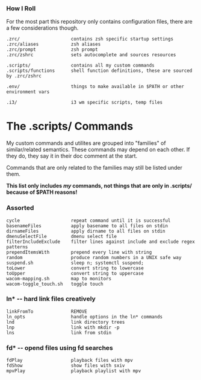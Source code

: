 ### How I Roll

For the most part this repository only contains configuration files, there are
a few considerations though.

```
.zrc/                   contains zsh specific startup settings
.zrc/aliases            zsh aliases
.zrc/prompt             zsh prompt
.zrc/zshrc              sets autocomplete and sources resources

.scripts/               contains all my custom commands
.scripts/functions      shell function definitions, these are sourced by .zrc/zshrc

.env/                   things to make available in $PATH or other environment vars

.i3/                    i3 wm specific scripts, temp files
```



# The .scripts/ Commands

My custom commands and utilites are grouped into "families" of similar/related
semantics. These commands may depend on each other. If they do, they say it in
their doc comment at the start.

Commands that are only related to the families may still be listed under them.

**This list only includes *my* commands, not things that are only in .scripts/
because of $PATH reasons!**

### Assorted

```
cycle                   repeat command until it is successful
basenameFiles           apply basename to all files on stdin
dirnameFiles            apply dirname to all files on stdin
dmenuSelectFile         dmenu select file
filterIncludeExclude    filter lines against include and exclude regex patterns
prependItemsWith        prepend every line with string
random                  produce random numbers in a UNIX safe way
suspend.sh              sleep n; systemctl suspend;
toLower                 convert string to lowercase
toUpper                 convert string to uppercase
wacom-mapping.sh        map to monitors
wacom-toggle_touch.sh   toggle touch
```

### ln* -- hard link files creatively

```
linkFromTo              REMOVE
ln_opts                 handle options in the ln* commands
lnd                     link directory trees
lnp                     link with mkdir -p
lns                     link from stdin
```

### fd* -- opend files using fd searches

```
fdPlay                  playback files with mpv
fdShow                  show files with sxiv
mpvPlay                 playback playlist with mpv
```

